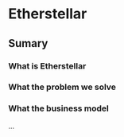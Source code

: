 # Etherstellar

## Sumary

### What is Etherstellar
### What the problem we solve
### What the business model
...